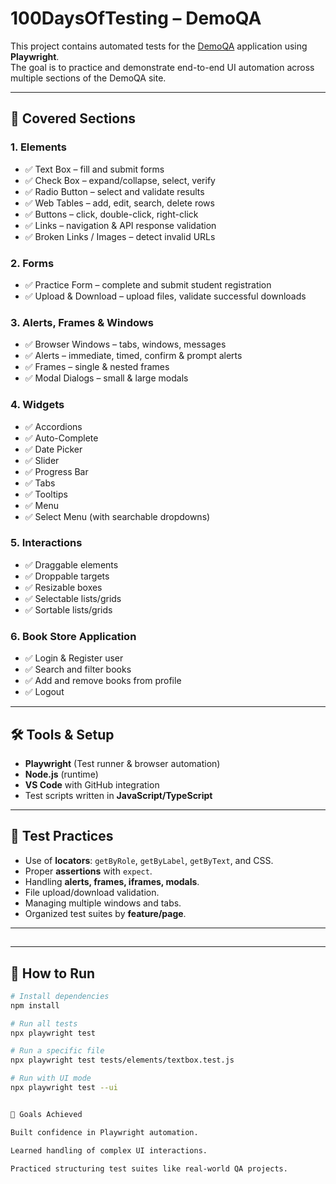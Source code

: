 # 100DaysOfTesting – DemoQA

This project contains automated tests for the [DemoQA](https://demoqa.com/) application using **Playwright**.  
The goal is to practice and demonstrate end-to-end UI automation across multiple sections of the DemoQA site.

---

## 📌 Covered Sections

### 1. **Elements**
- ✅ Text Box – fill and submit forms  
- ✅ Check Box – expand/collapse, select, verify  
- ✅ Radio Button – select and validate results  
- ✅ Web Tables – add, edit, search, delete rows  
- ✅ Buttons – click, double-click, right-click  
- ✅ Links – navigation & API response validation  
- ✅ Broken Links / Images – detect invalid URLs  

### 2. **Forms**
- ✅ Practice Form – complete and submit student registration  
- ✅ Upload & Download – upload files, validate successful downloads  

### 3. **Alerts, Frames & Windows**
- ✅ Browser Windows – tabs, windows, messages  
- ✅ Alerts – immediate, timed, confirm & prompt alerts  
- ✅ Frames – single & nested frames  
- ✅ Modal Dialogs – small & large modals  

### 4. **Widgets**
- ✅ Accordions  
- ✅ Auto-Complete  
- ✅ Date Picker  
- ✅ Slider  
- ✅ Progress Bar  
- ✅ Tabs  
- ✅ Tooltips  
- ✅ Menu  
- ✅ Select Menu (with searchable dropdowns)  

### 5. **Interactions**
- ✅ Draggable elements  
- ✅ Droppable targets  
- ✅ Resizable boxes  
- ✅ Selectable lists/grids  
- ✅ Sortable lists/grids  

### 6. **Book Store Application**
- ✅ Login & Register user  
- ✅ Search and filter books  
- ✅ Add and remove books from profile  
- ✅ Logout  

---

## 🛠 Tools & Setup
- **Playwright** (Test runner & browser automation)  
- **Node.js** (runtime)  
- **VS Code** with GitHub integration  
- Test scripts written in **JavaScript/TypeScript**  

---

## 🚦 Test Practices
- Use of **locators**: `getByRole`, `getByLabel`, `getByText`, and CSS.  
- Proper **assertions** with `expect`.  
- Handling **alerts, frames, iframes, modals**.  
- File upload/download validation.  
- Managing multiple windows and tabs.  
- Organized test suites by **feature/page**.  

---

## 
---

## 📌 How to Run
```bash
# Install dependencies
npm install

# Run all tests
npx playwright test

# Run a specific file
npx playwright test tests/elements/textbox.test.js

# Run with UI mode
npx playwright test --ui


🎯 Goals Achieved

Built confidence in Playwright automation.

Learned handling of complex UI interactions.

Practiced structuring test suites like real-world QA projects.